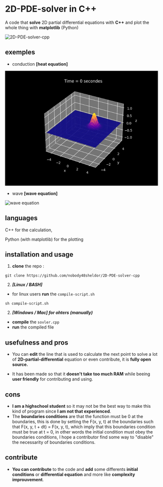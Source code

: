   # 2D-PDE-solver in C++
A code that **solve** 2D partial differential equations with **C++** and plot the whole thing with **matplotlib** (Python)

<img src="https://cdn.discordapp.com/attachments/748653688515592332/923230269438308352/2D-PDE-solver-cpp-logo.png" alt="2D-PDE-solver-cpp" style="width:150px;"/>

## exemples

- conduction **[heat equation]**

![conduction gif](img/conduction.gif)

- wave **[wave equation]**

![wave equation](img/wave_eq4_2.gif)

## languages

C++ for the calculation,

Python (with matplotlib) for the plotting

## installation and usage
1) **clone** the repo :

```
git clone https://github.com/nobody48sheldor/2D-PDE-solver-cpp
```

2. ***[Linux / BASH]*** 
- for linux users **run** the `compile-script.sh`

```
sh compile-script.sh
```

2. ***[Windows / Mac] for ohters (manually)***

- **compile** the `sovler.cpp`
- **run** the compiled file

## usefulness and pros

- You can **edit** the line that is used to calculate the next point to solve a lot of **2D-partial-differential** equation or even contribute, it is **fully open source.**

- It has been made so that it **doesn't take too much RAM** while beeing **user friendly** for contributing and using.

## cons
- **I am a highschool student** so it may not be the best way to make this kind of program since **I am not that experienced**.
- The **boundaries conditions** are that the function must be 0 at the boundaries, this is done by setting the F(x, y, t) at the boundaries such that F(x, y, t + dt) = F(x, y, t), which imply that this boundaries condition must be true at t = 0, in other words the initial condition must obey the boundaries conditions, I hope a contributor find some way to "disable" the necessarity of boundaries conditions.

## contribute
- **You can contribute** to the code and **add** some differents **initial conditions** or **differential equation** and more like **complexity improuvement**.

